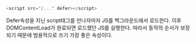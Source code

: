 ```js
<script src="/..." defer></script>
```

Defer속성을 지닌 script태그를 만나자마자 JS를 백그라운드에서 로드한다.
이후 DOMContentLoad가 완료되면 로드했던 JS를 실행한다.
따라서 동작의 순서가 보장되기 때문에 범용적으로 쓰기 가장 좋은 속성이다.